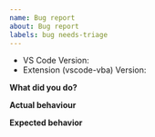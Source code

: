 ```yaml
---
name: Bug report
about: Bug report
labels: bug needs-triage
---
```


- VS Code Version:
- Extension (vscode-vba) Version:

**What did you do?**

**Actual behaviour**

**Expected behavior**
